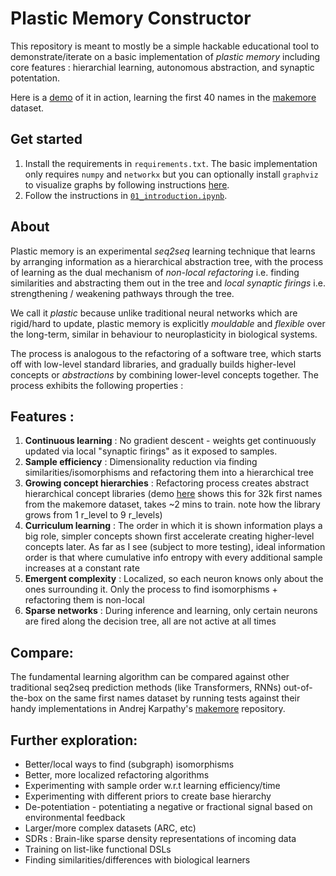 # Plastic Memory Constructor

This repository is meant to mostly be a simple hackable educational tool to demonstrate/iterate on a basic implementation of _plastic memory_ including core features : hierarchial learning, autonomous abstraction, and synaptic potentation.

Here is a [demo](https://www.youtube.com/watch?v=OOYJupTzCLI) of it in action, learning the first 40 names in the [makemore](https://github.com/karpathy/makemore) dataset.

## Get started

1. Install the requirements in `requirements.txt`. The basic implementation only requires `numpy` and `networkx` but you can optionally install `graphviz` to visualize graphs by following instructions [here](https://graphviz.readthedocs.io/en/stable/).
2. Follow the instructions in [`01_introduction.ipynb`](01_introduction.ipynb).

## About

Plastic memory is an experimental _seq2seq_ learning technique that learns by arranging information as a hierarchical abstraction tree, with the process of learning as the dual mechanism of _non-local refactoring_ i.e. finding similarities and abstracting them out in the tree and _local synaptic firings_ i.e. strengthening / weakening pathways through the tree.

We call it _plastic_ because unlike traditional neural networks which are rigid/hard to update, plastic memory is explicitly _mouldable_ and _flexible_ over the long-term, similar in behaviour to neuroplasticity in biological systems.

The process is analogous to the refactoring of a software tree, which starts off with low-level standard libraries, and gradually builds higher-level concepts or _abstractions_ by combining lower-level concepts together. The process exhibits the following properties :

## Features :

1. **Continuous learning** : No gradient descent - weights get continuously updated via local "synaptic firings" as it exposed to samples.
2. **Sample efficiency** : Dimensionality reduction via finding similarities/isomorphisms and refactoring them into a hierarchical tree
3. **Growing concept hierarchies** : Refactoring process creates abstract hierarchical concept libraries (demo [here](https://youtu.be/ONSVN4-Hua0) shows this for 32k first names from the makemore dataset, takes ~2 mins to train. note how the library grows from 1 r_level to 9 r_levels)
4. **Curriculum learning** : The order in which it is shown information plays a big role, simpler concepts shown first accelerate creating higher-level concepts later. As far as I see (subject to more testing), ideal information order is that where cumulative info entropy with every additional sample increases at a constant rate
5. **Emergent complexity** : Localized, so each neuron knows only about the ones surrounding it. Only the process to find isomorphisms + refactoring them is non-local
6. **Sparse networks** : During inference and learning, only certain neurons are fired along the decision tree, all are not active at all times

## Compare:

The fundamental learning algorithm can be compared against other traditional seq2seq prediction methods (like Transformers, RNNs) out-of-the-box on the same first names dataset by running tests against their handy implementations in Andrej Karpathy's [makemore](https://github.com/karpathy/makemore) repository.

## Further exploration:

- Better/local ways to find (subgraph) isomorphisms
- Better, more localized refactoring algorithms
- Experimenting with sample order w.r.t learning efficiency/time
- Experimenting with different priors to create base hierarchy
- De-potentiation - potentiating a negative or fractional signal based on environmental feedback
- Larger/more complex datasets (ARC, etc)
- SDRs : Brain-like sparse density representations of incoming data
- Training on list-like functional DSLs
- Finding similarities/differences with biological learners

